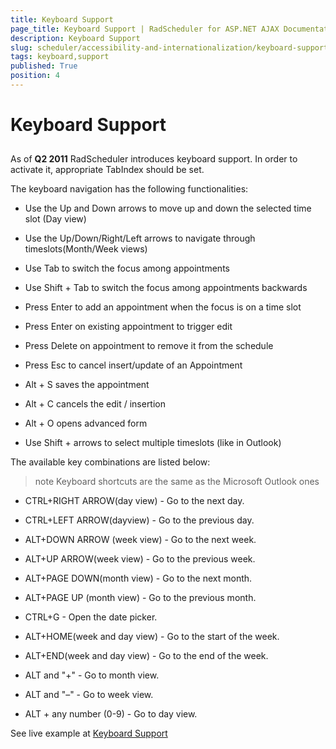 ```yaml
---
title: Keyboard Support
page_title: Keyboard Support | RadScheduler for ASP.NET AJAX Documentation
description: Keyboard Support
slug: scheduler/accessibility-and-internationalization/keyboard-support
tags: keyboard,support
published: True
position: 4
---
```


# Keyboard Support



## 

As of **Q2 2011** RadScheduler introduces keyboard support. In order to activate it, appropriate TabIndex should be set.

The keyboard navigation has the following functionalities:

* Use the Up and Down arrows to move up and down the selected time slot (Day view)

* Use the Up/Down/Right/Left arrows to navigate through timeslots(Month/Week views)

* Use Tab to switch the focus among appointments

* Use Shift + Tab to switch the focus among appointments backwards

* Press Enter to add an appointment when the focus is on a time slot

* Press Enter on existing appointment to trigger edit

* Press Delete on appointment to remove it from the schedule

* Press Esc to cancel insert/update of an Appointment

*	Alt + S saves the appointment

* Alt + C cancels the edit / insertion

* Alt + O opens advanced form

* Use Shift + arrows to select multiple timeslots (like in Outlook)

The available key combinations are listed below:

>note Keyboard shortcuts are the same as the Microsoft Outlook ones
>


* CTRL+RIGHT ARROW(day view) - Go to the next day.

* CTRL+LEFT ARROW(dayview) - Go to the previous day.

* ALT+DOWN ARROW (week view) - Go to the next week.

* ALT+UP ARROW(week view) - Go to the previous week.

* ALT+PAGE DOWN(month view) - Go to the next month.

* ALT+PAGE UP (month view) - Go to the previous month.

* CTRL+G - Open the date picker.

* ALT+HOME(week and day view) - Go to the start of the week.

* ALT+END(week and day view) - Go to the end of the week.

* ALT and "+" - Go to month view.

* ALT and "–" - Go to week view.

* ALT + any number (0-9) - Go to day view.

See live example at [Keyboard Support](http://demos.telerik.com/aspnet-ajax/scheduler/examples/keyboardsupport/defaultcs.aspx)
